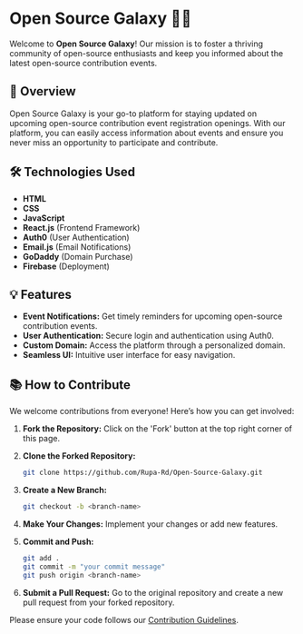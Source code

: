 # Open Source Galaxy 🚀🌌

Welcome to **Open Source Galaxy**! Our mission is to foster a thriving community of open-source enthusiasts and keep you informed about the latest open-source contribution events.

## 🌟 Overview

Open Source Galaxy is your go-to platform for staying updated on upcoming open-source contribution event registration openings. With our platform, you can easily access information about events and ensure you never miss an opportunity to participate and contribute.

## 🛠️ Technologies Used

- **HTML**
- **CSS**
- **JavaScript**
- **React.js** (Frontend Framework)
- **Auth0** (User Authentication)
- **Email.js** (Email Notifications)
- **GoDaddy** (Domain Purchase)
- **Firebase** (Deployment)

## 💡 Features

- **Event Notifications:** Get timely reminders for upcoming open-source contribution events.
- **User Authentication:** Secure login and authentication using Auth0.
- **Custom Domain:** Access the platform through a personalized domain.
- **Seamless UI:** Intuitive user interface for easy navigation.

## 📚 How to Contribute

We welcome contributions from everyone! Here’s how you can get involved:

1. **Fork the Repository:** Click on the 'Fork' button at the top right corner of this page.
2. **Clone the Forked Repository:**
   
   ``` bash
   git clone https://github.com/Rupa-Rd/Open-Source-Galaxy.git
   ``` 
3. **Create a New Branch:**
   ```bash
   git checkout -b <branch-name>
   ```
4. **Make Your Changes:** Implement your changes or add new features.
5. **Commit and Push:**
   ```bash
   git add .
   git commit -m "your commit message"
   git push origin <branch-name>
   ```
6. **Submit a Pull Request:** Go to the original repository and create a new pull request from your forked repository.

Please ensure your code follows our [Contribution Guidelines](Contributors.md).


